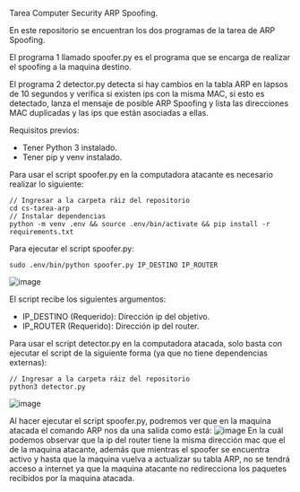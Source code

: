 Tarea Computer Security ARP Spoofing.

En este repositorio se encuentran los dos programas de la tarea de ARP Spoofing.

El programa 1 llamado spoofer.py es el programa que se encarga de realizar el spoofing a la maquina destino.

El programa 2 detector.py detecta si hay cambios en la tabla ARP en lapsos de 10 segundos y verifica si
existen ips con la misma MAC, si esto es detectado, lanza el mensaje de posible ARP Spoofing y lista las
direcciones MAC duplicadas y las ips que están asociadas a ellas.

Requisitos previos:
- Tener Python 3 instalado.
- Tener pip y venv instalado.

Para usar el script spoofer.py en la computadora atacante es necesario realizar lo siguiente:
```
// Ingresar a la carpeta ráiz del repositorio
cd cs-tarea-arp
// Instalar dependencias
python -m venv .env && source .env/bin/activate && pip install -r requirements.txt
```
Para ejecutar el script spoofer.py:
```
sudo .env/bin/python spoofer.py IP_DESTINO IP_ROUTER
```
![image](https://github.com/acyclicstudent/cs-tarea-arp/assets/20765048/81c2ee5c-4552-4243-9454-cc7c7df9956e)

El script recibe los siguientes argumentos:
- IP_DESTINO (Requerido): Dirección ip del objetivo.
- IP_ROUTER (Requerido): Dirección ip del router.

Para usar el script detector.py en la computadora atacada, solo basta con ejecutar el script de la siguiente forma (ya que no tiene dependencias externas):
```
// Ingresar a la carpeta ráiz del repositorio
python3 detector.py
```
![image](https://github.com/acyclicstudent/cs-tarea-arp/assets/20765048/8323b0ec-da9d-4765-84b4-7f353f82c241)


Al hacer ejecutar el script spoofer.py, podremos ver que en la maquina atacada el comando ARP nos da una salida como está:
![image](https://github.com/acyclicstudent/cs-tarea-arp/assets/20765048/533345a9-f7e6-42ae-a3ec-0478504dd0dc)
En la cuál podemos observar que la ip del router tiene la misma dirección mac que el de la maquina atacante, además que mientras el 
spoofer se encuentra activo y hasta que la maquina vuelva a actualizar su tabla ARP, no se tendrá acceso a internet
ya que la maquina atacante no redirecciona los paquetes recibidos por la maquina atacada.

